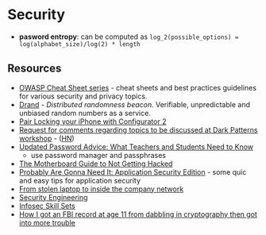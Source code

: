 # Security

- **pasword entropy**: can be computed as `log_2(possible_options) = log(alphabet_size)/log(2) * length`

## Resources

- [OWASP Cheat Sheet series](https://cheatsheetseries.owasp.org/index.html) - cheat sheets and best practices guidelines for various security and privacy topics.
- [Drand](https://drand.love/) - _Distributed randomness beacon._ Verifiable, unpredictable and unbiased random numbers as a service.
- [Pair Locking your iPhone with Configurator 2](https://arkadiyt.com/2019/10/07/pair-locking-your-iphone-with-configurator-2/)
- [Request for comments regarding topics to be discussed at Dark Patterns workshop](https://www.regulations.gov/document/FTC-2021-0019-0001/comment) - ([HN](https://news.ycombinator.com/item?id=27017041))
- [Updated Password Advice: What Teachers and Students Need to Know](https://www.theedublogger.com/updated-password-advice-what-teachers-and-students-need-to-know/)
  - use password manager and passphrases
- [The Motherboard Guide to Not Getting Hacked](https://www.vice.com/en/article/d3devm/motherboard-guide-to-not-getting-hacked-online-safety-guide)
- [Probably Are Gonna Need It: Application Security Edition](https://jacobian.org/2021/jul/8/appsec-pagnis/) - some quic and easy tips for application security
- [From stolen laptop to inside the company network](https://dolosgroup.io/blog/2021/7/9/from-stolen-laptop-to-inside-the-company-network)
- [Security Engineering](https://www.cl.cam.ac.uk/~rja14/book.html)
- [Infosec Skill Sets](https://www.netmeister.org/blog/infosec-skillsets.html)
- [How I got an FBI record at age 11 from dabbling in cryptography then got into more trouble](https://web.stanford.edu/~learnest/les/crypto.htm)

